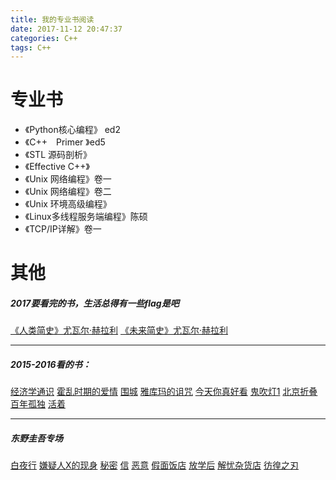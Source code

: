 ```yaml
---
title: 我的专业书阅读
date: 2017-11-12 20:47:37
categories: C++
tags: C++
---
```

<!--more-->
# 专业书
- 《Python核心编程》 ed2
- 《C++　Primer 》ed5
- 《STL 源码剖析》
- 《Effective C++》
- 《Unix 网络编程》卷一
- 《Unix 网络编程》卷二
- 《Unix 环境高级编程》
- 《Linux多线程服务端编程》陈硕
- 《TCP/IP详解》卷一

# 其他
##### 2017要看完的书，生活总得有一些flag是吧
[《人类简史》尤瓦尔·赫拉利](http://item.jd.com/12125924.html)
[《未来简史》尤瓦尔·赫拉利](http://item.jd.com/12099462.html)

***
##### 2015-2016看的书：
[经济学通识](http://item.jd.com/12125924.html)
[霍乱时期的爱情]()
[围城]()
[雅库玛的诅咒]()
[今天你真好看]()
[鬼吹灯1]()
[北京折叠]()
[百年孤独]()
[活着]()

***
##### **东野圭吾**专场

[白夜行]()
[嫌疑人X的现身]()
[秘密]()
[信]()
[恶意]()
[假面饭店]()
[放学后]()
[解忧杂货店]()
[彷徨之刃]()

